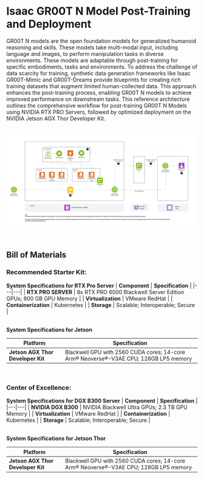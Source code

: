 # Isaac GR00T N Model Post-Training and Deployment

GR00T N models are the open foundation models for generalized humanoid reasoning and skills. These models take multi-modal input, including language and images, to perform manipulation tasks in diverse environments. These models are adaptable through post-training for specific embodiments, tasks and environments. To address the challenge of data scarcity for training, synthetic data generation frameworks like Isaac GR00T-Mimic and GR00T-Dreams provide blueprints for creating rich training datasets that augment limited human-collected data. This approach enhances the post-training process, enabling GR00T N models to achieve improved performance on downstream tasks.
This reference architecture outlines the comprehensive workflow for post-training GR00T N Models using NVIDIA RTX PRO Servers, followed by optimized deployment on the NVIDIA Jetson AGX Thor Developer Kit.
<br><br>


![Workflow Diagram](GR00T-reference-arch-diagram.png "Workflow Diagram")

<br>

## Bill of Materials
### Recommended Starter Kit:
**System Specifications for RTX Pro Server**
| **Component** | **Specification** |
|---|---|
| **RTX PRO SERVER** | 8x RTX PRO 6000 Blackwell Server Edition GPUs; 800 GB GPU Memory |
| **Virtualization** | VMware RedHat |
| **Containerization** | Kubernetes |
| **Storage** | Scalable; Interoperable; Secure |

<br>**System Specifications for Jetson**

| **Platform** | **Specification** |
|---|---|
| **Jetson AGX Thor Developer Kit** | Blackwell GPU with 2560 CUDA cores; 14-core Arm® Neoverse®-V3AE CPU; 128GB LP5 memory |

<br>

### Center of Excellence:
**System Specifications for DGX B300 Server**
| **Component** | **Specification** |
|---|---|
| **NVIDIA DGX B300** | NVIDIA Blackwell Ultra GPUs; 2.3 TB GPU Memory |
| **Virtualization** | VMware RedHat |
| **Containerization** | Kubernetes |
| **Storage** | Scalable; Interoperable; Secure |

<br>**System Specifications for Jetson Thor**

| **Platform** | **Specification** |
|---|---|
| **Jetson AGX Thor Developer Kit** | Blackwell GPU with 2560 CUDA cores; 14-core Arm® Neoverse®-V3AE CPU; 128GB LP5 memory |
